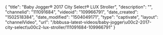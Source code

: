 {
    "title": "Baby Jogger&reg; 2017 City Select&reg; LUX Stroller",
    "description": "",
    "channelid": "111091684",
    "videoid": "109966791",
    "date_created": "1502518384",
    "date_modified": "1504049171",
    "type": "captivate",
    "layout": "channelVideo",
    "url": "\/bbbusa-latest-videos\/baby-jogger\u00c2-2017-city-select\u00c2-lux-stroller\/111091684-109966791"
}